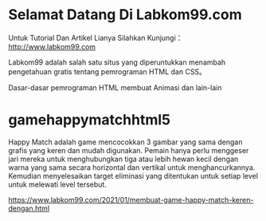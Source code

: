 <!DOCTYPE html PUBLIC "-//W3C//DTD XHTML 1.0 Transitional//EN" "http://www.w3.org/TR/xhtml1/DTD/xhtml1-transitional.dtd">
<html xmlns="http://www.w3.org/1999/xhtml" xml:lang="en">
<head>
	
</head>
<body>
	<h1>Selamat Datang Di Labkom99.com</h1>
	<div class="content">
	<p>Untuk Tutorial Dan Artikel Lianya Silahkan Kunjungi：<a href="http://www.labkom99.com">http://www.labkom99.com</a></p>
	<p>Labkom99 adalah salah satu situs yang diperuntukkan menambah pengetahuan gratis tentang pemrograman HTML dan CSS。</p>
	<p>Dasar-dasar pemrograman HTML membuat Animasi dan lain-lain</p>
</div>
</body>
</html>

# gamehappymatchhtml5

Happy Match adalah game mencocokkan 3 gambar yang sama dengan grafis yang keren dan mudah digunakan. Pemain hanya perlu menggeser jari mereka untuk menghubungkan tiga atau lebih hewan kecil dengan warna yang sama secara horizontal dan vertikal untuk menghancurkannya. Kemudian menyelesaikan target eliminasi yang ditentukan untuk setiap level untuk melewati level tersebut.

https://www.labkom99.com/2021/01/membuat-game-happy-match-keren-dengan.html
